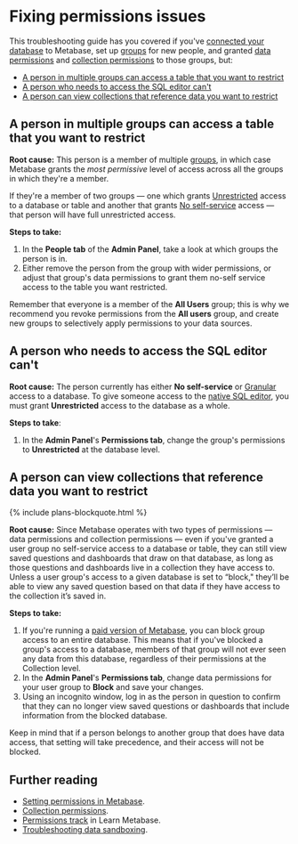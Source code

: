 # Fixing permissions issues

This troubleshooting guide has you covered if you've [connected your database][connecting-database] to Metabase, set up [groups][groups] for new people, and granted [data permissions][data-permissions] and [collection permissions][setting-collection-permissions] to those groups, but:

- [A person in multiple groups can access a table that you want to restrict](#a-person-in-multiple-groups-can-access-a-table-that-you-want-to-restrict)
- [A person who needs to access the SQL editor can't](#a-person-who-needs-to-access-the-sql-editor-cant)
- [A person can view collections that reference data you want to restrict](#a-person-can-view-collections-that-reference-data-you-want-to-restrict)

## A person in multiple groups can access a table that you want to restrict

**Root cause:** This person is a member of multiple [groups][groups], in which case Metabase grants the _most permissive_ level of access across all the groups in which they're a member.

If they're a member of two groups — one which grants [Unrestricted][unrestricted] access to a database or table and another that grants [No self-service][no-self-service] access — that person will have full unrestricted access.

**Steps to take:**

1. In the **People tab** of the **Admin Panel**, take a look at which groups the person is in.
2. Either remove the person from the group with wider permissions, or adjust that group's data permissions to grant them no-self service access to the table you want restricted.

Remember that everyone is a member of the **All Users** group; this is why we recommend you revoke permissions from the **All users** group, and create new groups to selectively apply permissions to your data sources.

## A person who needs to access the SQL editor can't

**Root cause:** The person currently has either **No self-service** or [Granular][granular] access to a database. To give someone access to the [native SQL editor][native-query-editing], you must grant **Unrestricted** access to the database as a whole.

**Steps to take**:

1. In the **Admin Panel**'s **Permissions tab**, change the group's permissions to **Unrestricted** at the database level.

## A person can view collections that reference data you want to restrict

{% include plans-blockquote.html %}

**Root cause:** Since Metabase operates with two types of permissions — data permissions and collection permissions — even if you've granted a user group no self-service access to a database or table, they can still view saved questions and dashboards that draw on that database, as long as those questions and dashboards live in a collection they have access to. Unless a user group's access to a given database is set to “block," they’ll be able to view any saved question based on that data if they have access to the collection it’s saved in.

**Steps to take:**

1. If you're running a [paid version of Metabase](https://www.metabase.com/pricing), you can block group access to an entire database. This means that if you've blocked a group's access to a database, members of that group will not ever seen any data from this database, regardless of their permissions at the Collection level.
2. In the **Admin Panel**'s **Permissions tab**, change data permissions for your user group to **Block** and save your changes.
3. Using an incognito window, log in as the person in question to confirm that they can no longer view saved questions or dashboards that include information from the blocked database.

Keep in mind that if a person belongs to another group that does have data access, that setting will take precedence, and their access will not be blocked.

## Further reading

- [Setting permissions in Metabase][admin-permissions].
- [Collection permissions][collection-permissions].
- [Permissions track][learn-permissions] in Learn Metabase.
- [Troubleshooting data sandboxing][sandboxing].

[admin-permissions]: ../administration-guide/05-setting-permissions.html
[collection-permissions]: ../administration-guide/06-collections.html
[connecting-database]: ../administration-guide/01-managing-databases.html
[data-browser]: /learn/getting-started/data-browser.html
[data-model]: ../administration-guide/03-metadata-editing.html
[data-permissions]: ../administration-guide/data-permissions.html
[granular]: ../administration-guide/data-permissions.html#granular-access
[groups]: ../administration-guide/04-managing-users.html#groups
[learn-permissions]: /learn/permissions/index.html
[native-query-editing]: ../administration-guide/data-permissions.html#native-query-editing
[no-self-service]: ../administration-guide/data-permissions.html#no-self-service-access
[sandboxing]: ./sandboxing.html
[setting-collection-permissions]: ../administration-guide/06-collections.html#setting-permissions-for-collections
[unrestricted]: ../administration-guide/data-permissions.html#unrestricted-access

